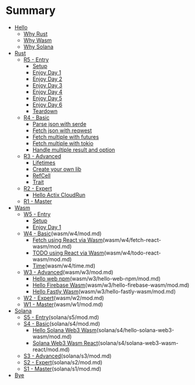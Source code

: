 # Summary

- [Hello](hello/mod.md)
  - [Why Rust](hello/why-rust.md)
  - [Why Wasm](hello/why-wasm.md)
  - [Why Solana](hello/why-solana.md)
- [Rust](rust/mod.md)
  - [R5 - Entry](rust/r5/mod.md)
    - [Setup](rust/r5/setup.md)
    - [Enjoy Day 1](rust/r5/enjoy1.md)
    - [Enjoy Day 2](rust/r5/enjoy2.md)
    - [Enjoy Day 3](rust/r5/enjoy3.md)
    - [Enjoy Day 4](rust/r5/enjoy4.md)
    - [Enjoy Day 5](rust/r5/enjoy5.md)
    - [Enjoy Day 6](rust/r5/enjoy6.md)
    - [Teardown](rust/r5/teardown.md)
  - [R4 - Basic](rust/r4/mod.md)
    - [Parse json with serde](rust/r4/10-parse-json-serde.md)
    - [Fetch json with reqwest](rust/r4/20-fetch-json-reqwest.md)
    - [Fetch multiple with futures](rust/r4/30-fetch-multiple-futures.md)
    - [Fetch multiple with tokio](rust/r4/31-fetch-multiple-tokio.md)
    - [Handle multiple result and option](rust/r4/40-handle-multiple-result-option.md)
  - [R3 - Advanced](rust/r3/mod.md)
    - [Lifetimes](rust/r3/lifetimes.md)
    - [Create your own lib](rust/r3/create-lib.md)
    - [RefCell](rust/r3/refcell.md)
    - [Trait](rust/r3/trait.md)
  - [R2 - Expert](rust/r2/mod.md)
    - [Hello Actix CloudRun](rust/r2/hello-actix-cloudrun.md)
  - [R1 - Master](rust/r1/mod.md)
- [Wasm](wasm/mod.md)
  - [W5 - Entry](wasm/w5/mod.md)
    - [Setup](wasm/w5/setup.md)
    - [Enjoy Day 1](wasm/w5/enjoy1.md)
  - [W4 - Basic]()(wasm/w4/mod.md)
    - [Fetch using React via Wasm]()(wasm/w4/fetch-react-wasm/mod.md)
    - [TODO using React via Wasm]()(wasm/w4/todo-react-wasm/mod.md)
    - [Time]()(wasm/w4/time.md)
  - [W3 - Advanced]()(wasm/w3/mod.md)
    - [Hello web npm]()(wasm/w3/hello-web-npm/mod.md)
    - [Hello Firebase Wasm]()(wasm/w3/hello-firebase-wasm/mod.md)
    - [Hello Fastly Wasm]()(wasm/w3/hello-fastly-wasm/mod.md)
  - [W2 - Expert]()(wasm/w2/mod.md)
  - [W1 - Master]()(wasm/w1/mod.md)
- [Solana](solana/mod.md)
  - [S5 - Entry]()(solana/s5/mod.md)
  - [S4 - Basic]()(solana/s4/mod.md)
    - [Hello Solana Web3 Wasm]()(solana/s4/hello-solana-web3-wasm/mod.md)
    - [Solana Web3 Wasm React]()(solana/s4/solana-web3-wasm-react/mod.md)
  - [S3 - Advanced]()(solana/s3/mod.md)
  - [S2 - Expert]()(solana/s2/mod.md)
  - [S1 - Master]()(solana/s1/mod.md)
- [Bye](bye.md)
